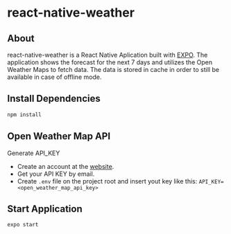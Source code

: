 # react-native-weather

## About

react-native-weather is a React Native Aplication built with [EXPO](https://expo.io/tools). The application shows the forecast for the next 7 days and utilizes the Open Weather Maps to fetch data. The data is stored in cache in order to still be available in case of offline mode.

## Install Dependencies

```bash
npm install
```

## Open Weather Map API

Generate API_KEY

- Create an account at the [website](https://openweathermap.org/).
- Get your API KEY by email.
- Create `.env` file on the project root and insert yout key like this: `API_KEY=<open_weather_map_api_key>`

## Start Application

```bash
expo start
```
